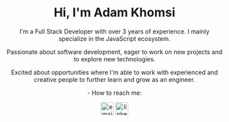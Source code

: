 <h1 align="center">Hi, I'm Adam Khomsi</h1>

<p align=center>
I'm a Full Stack Developer with over 3 years of experience. I mainly specialize in the JavaScript ecosystem.
</p>
<p align=center>
Passionate about software development, eager to work on new projects and to explore new technologies.
</p>
<p align=center>
Excited about opportunities where I'm able to work with experienced and creative people to further learn and grow as an engineer.
</p>
<p height="30px" align=center>- How to reach me:</p>
<p align=center>
<a href="mailto:khomsiadam@gmail.com"><img width="30px" height="30px" src="https://img.icons8.com/color/96/000000/gmail.png" alt="email"/></a> <a href="https://www.linkedin.com/in/adamkhomsi/"><img width="30px" height="30px" src="https://img.icons8.com/color/96/000000/linkedin.png" alt="linkedin"/></a>
</p>

<!--
**KhomsiAdam/KhomsiAdam** is a ✨ _special_ ✨ repository because its `README.md` (this file) appears on your GitHub profile.-->

<!-- <a href="https://www.linkedin.com/in/adamkhomsi/">
  <img align="left" alt="Adam Khomsi LinkedIN" width="22px" src="https://image.flaticon.com/icons/png/512/174/174857.png"/>
</a>

<a href="https://www.behance.net/khomsiadam/">
  <img align="left" alt="Adam Khomsi Behance" width="22px" src="https://cdn.worldvectorlogo.com/logos/behance-1.svg"/>
</a>

<a href="https://twitter.com/KhomsiAdam/">
  <img align="left" alt="Adam Khomsi Twitter" width="22px" src="https://raw.githubusercontent.com/peterthehan/peterthehan/master/assets/twitter.svg"/>
</a>

<a href="https://www.facebook.com/adam.khomsi/">
  <img align="left" alt="Adam Khomsi Facebook" width="22px" src="https://raw.githubusercontent.com/peterthehan/peterthehan/master/assets/facebook.svg"/>
</a> -->
<!-- - 🌱 I’m currently learning Next.js, GraphQL, React Native -->

<!-- Here are some ideas to get you started: 👋
- 🔭 I’m currently working on ...
- 🌱 I’m currently learning Next.js, GraphQL, React Native
- 👯 I’m looking to collaborate on ...
- 🤔 I’m looking for help with ...
- 💬 Ask me about ...
- 📫 How to reach me: ...
- 😄 Pronouns: ...
- ⚡ Fun fact: ... -->

